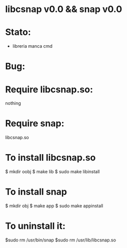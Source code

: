 libcsnap v0.0 && snap v0.0
==========================

Stato:
======
* libreria manca cmd

Bug:
====

Require libcsnap.so:
====================
nothing

Require snap:
=============
libcsnap.so

To install libcsnap.so
======================
$ mkdir oobj
$ make lib
$ sudo make libinstall

To install snap
======================
$ mkdir obj
$ make app
$ sudo make appinstall

To uninstall it:
==============
$sudo rm /usr/bin/snap
$sudo rm /usr/lib/libcsnap.so

